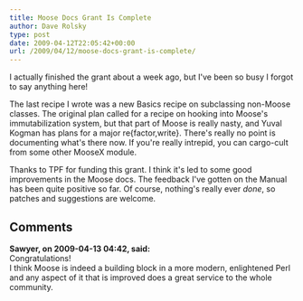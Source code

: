 ```yaml
---
title: Moose Docs Grant Is Complete
author: Dave Rolsky
type: post
date: 2009-04-12T22:05:42+00:00
url: /2009/04/12/moose-docs-grant-is-complete/
---
```

I actually finished the grant about a week ago, but I've been so busy I forgot to say anything here!

The last recipe I wrote was a new Basics recipe on subclassing non-Moose classes. The original plan called for a recipe on hooking into Moose's immutabilization system, but that part of Moose is really nasty, and Yuval Kogman has plans for a major re{factor,write}. There's really no point is documenting what's there now. If you're really intrepid, you can cargo-cult from some other MooseX module.

Thanks to TPF for funding this grant. I think it's led to some good improvements in the Moose docs. The feedback I've gotten on the Manual has been quite positive so far. Of course, nothing's really ever _done_, so patches and suggestions are welcome.

## Comments

**Sawyer, on 2009-04-13 04:42, said:**  
Congratulations!  
I think Moose is indeed a building block in a more modern, enlightened Perl and any aspect of it that is improved does a great service to the whole community.